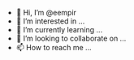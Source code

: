- 👋 Hi, I’m @eempir
- 👀 I’m interested in ...
- 🌱 I’m currently learning ...
- 💞️ I’m looking to collaborate on ...
- 📫 How to reach me ...

<!---
eempir/eempir is a ✨ special ✨ repository because its `README.md` (this file) appears on your GitHub profile.
You can click the Preview link to take a look at your changes.
--->
